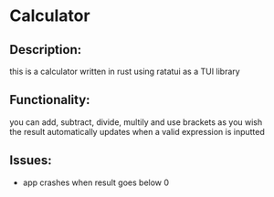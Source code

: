 # Calculator
## Description:
this is a calculator written in rust using ratatui as a TUI library

## Functionality:
you can add, subtract, divide, multily and use brackets as you wish <br>
the result automatically updates when a valid expression is inputted

## Issues:
- app crashes when result goes below 0
